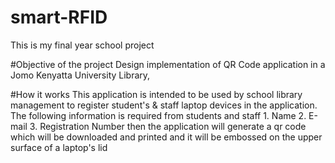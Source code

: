 # smart-RFID
This is my final year school project

#Objective of the project
Design implementation of QR Code application in a Jomo Kenyatta University Library,

#How it works
This application is intended to be used by school library management to register student's & staff laptop devices in the application.
The following information is required from students and staff 1. Name 2. E-mail 3. Registration Number then the application will generate a qr code which will be downloaded and printed and it will be embossed on the upper surface of a laptop's lid
